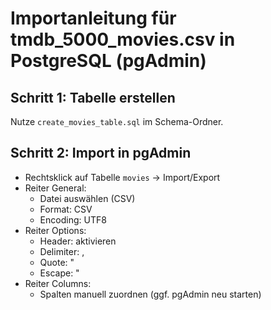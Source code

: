 # Importanleitung für tmdb_5000_movies.csv in PostgreSQL (pgAdmin)

## Schritt 1: Tabelle erstellen
Nutze `create_movies_table.sql` im Schema-Ordner.

## Schritt 2: Import in pgAdmin
- Rechtsklick auf Tabelle `movies` → Import/Export
- Reiter General:
  - Datei auswählen (CSV)
  - Format: CSV
  - Encoding: UTF8
- Reiter Options:
  - Header: aktivieren
  - Delimiter: ,
  - Quote: "
  - Escape: "
- Reiter Columns:
  - Spalten manuell zuordnen (ggf. pgAdmin neu starten)
